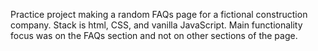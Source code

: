 Practice project making a random FAQs page for a fictional construction company. Stack is html, CSS, and vanilla JavaScript. Main functionality focus was on the FAQs section and not on other sections of the page. 
